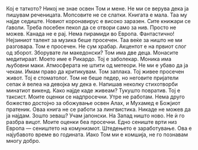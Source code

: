 Кој е таткото?
Никој не знае освен Том и мене.
Не ми се верува дека ја пишувам реченицата.
Мопсовите не се слатки.
Книгата е мала.
Таа му најде седиште.
Новиот коронавирус е високо заразен.
Сите книжари се ѓаволи. Треба посебен пекол да се отвори само за нив.
Просто не можев.
Канада не е рај.
Нема пирамиди во Европа.
Фантастично!
Нејзиниот талент за музика беше просечен.
Таа веќе за ништо не ми разговара.
Том е просечен.
Не сум храбар.
Акцентот е на првиот слог од зборот.
Зборувате ли македонски?
Том има две деца.
Монасите медитираат.
Моето име е Рикардо.
Тој е заболекар.
Моника има љубовни маки.
Атмосферата не штити од метеори.
Не ми е убаво да ја чекам.
Имам право да критикувам.
Том заплака.
Тој живее просечен живот.
Тој е стоматолог.
Том не беше педер, но неговите пријатели сепак ѝ велеа на девојка му дека е.
Напишав неколку стихотворби минатиот викенд.
Како најде каде живеам?
Тукушто повратив.
Тој е таксист.
Моите оценки се надпросечни.
Утре не работам.
Нема друго божество достојно за обожување освен Алах, и Мухамед е Божјиот пратеник.
Оваа книга не се работи за лингвистика.
Никаде не можев да ја најдам.
Зошто зеваш?
Учам јапонски.
На Запад ништо ново.
Не ѝ го разбра вицот.
Моите оценки беа просечни.
Едно сениште врти низ Европа — сеништето на комунизмот.
Штедењето е заработување.
Ова е најубавото време во годината.
Иако Том ми е комшија, не го познавам многу добро.
